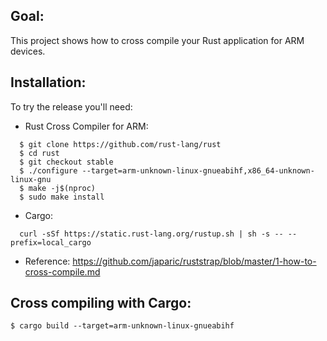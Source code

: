 ## Goal:

This project shows how to cross compile your Rust application for ARM devices.

## Installation:

To try the release you'll need:

* Rust Cross Compiler for ARM:
```
  $ git clone https://github.com/rust-lang/rust
  $ cd rust
  $ git checkout stable
  $ ./configure --target=arm-unknown-linux-gnueabihf,x86_64-unknown-linux-gnu
  $ make -j$(nproc)
  $ sudo make install
```

* Cargo:
```
  curl -sSf https://static.rust-lang.org/rustup.sh | sh -s -- --prefix=local_cargo
```

* Reference:
  https://github.com/japaric/ruststrap/blob/master/1-how-to-cross-compile.md

## Cross compiling with Cargo:
```
$ cargo build --target=arm-unknown-linux-gnueabihf
```